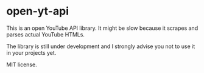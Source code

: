 # open-yt-api
This is an open YouTube API library.
It might be slow because it scrapes and parses actual YouTube HTMLs.

The library is still under development and I strongly advise you not to use it in your projects yet.

MIT license.
